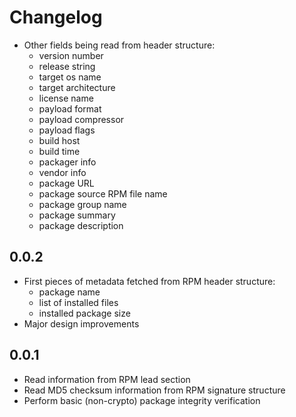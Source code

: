 # Changelog

* Other fields being read from header structure:
  * version number
  * release string
  * target os name
  * target architecture
  * license name
  * payload format
  * payload compressor
  * payload flags
  * build host
  * build time
  * packager info
  * vendor info
  * package URL
  * package source RPM file name
  * package group name
  * package summary
  * package description

## 0.0.2

* First pieces of metadata fetched from RPM header structure:
  * package name
  * list of installed files
  * installed package size
* Major design improvements

## 0.0.1

* Read information from RPM lead section
* Read MD5 checksum information from RPM signature structure
* Perform basic (non-crypto) package integrity verification
